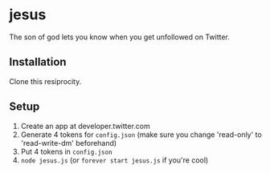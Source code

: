 jesus
=====

The son of god lets you know when you get unfollowed on Twitter.

## Installation

Clone this resiprocity.

## Setup

1. Create an app at developer.twitter.com
2. Generate 4 tokens for `config.json` (make sure you change 'read-only' to 'read-write-dm' beforehand)
3. Put 4 tokens in `config.json`
4. `node jesus.js` (or `forever start jesus.js` if you're cool)
